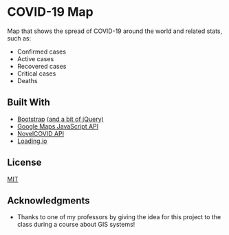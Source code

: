 # COVID-19 Map
Map that shows the spread of COVID-19 around the world and related stats, such as:
* Confirmed cases
* Active cases
* Recovered cases
* Critical cases 
* Deaths

## Built With
* [Bootstrap](https://getbootstrap.com/) [(and a bit of jQuery)](https://jquery.com/)
* [Google Maps JavaScript API](https://developers.google.com/maps/documentation/javascript/tutorial)
* [NovelCOVID API](https://github.com/NovelCOVID/API)
* [Loading.io](https://loading.io/css/)

## License
[MIT](https://choosealicense.com/licenses/mit/)

## Acknowledgments
* Thanks to one of my professors by giving the idea for this project to the class during a course about GIS systems!
